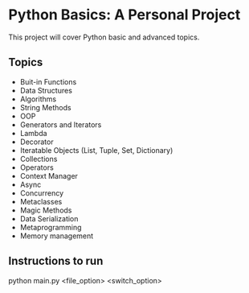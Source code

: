 # Python Basics: A Personal Project

This project will cover Python basic and advanced topics. 

## Topics
- Buit-in Functions
- Data Structures
- Algorithms
- String Methods
- OOP
- Generators and Iterators
- Lambda
- Decorator
- Iteratable Objects (List, Tuple, Set, Dictionary)
- Collections
- Operators
- Context Manager
- Async
- Concurrency
- Metaclasses
- Magic Methods
- Data Serialization
- Metaprogramming
- Memory management

## Instructions to run
python main.py <file_option> <switch_option>
